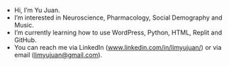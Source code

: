 - Hi, I’m Yu Juan.
- I’m interested in Neuroscience, Pharmacology, Social Demography and Music.
- I’m currently learning how to use WordPress, Python, HTML, Replit and GitHub.  
- You can reach me via LinkedIn (www.linkedin.com/in/limyujuan/) or via email (limyujuan@gmail.com).

<!---
yj-lim/yj-lim is a ✨ special ✨ repository because its `README.md` (this file) appears on your GitHub profile.
You can click the Preview link to take a look at your changes.
--->
